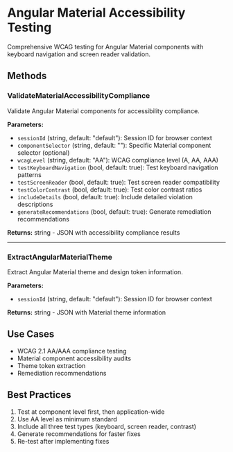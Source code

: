 # Angular Material Accessibility Testing

Comprehensive WCAG testing for Angular Material components with keyboard navigation and screen reader validation.

## Methods

### ValidateMaterialAccessibilityCompliance
Validate Angular Material components for accessibility compliance.

**Parameters:**
- `sessionId` (string, default: "default"): Session ID for browser context
- `componentSelector` (string, default: ""): Specific Material component selector (optional)
- `wcagLevel` (string, default: "AA"): WCAG compliance level (A, AA, AAA)
- `testKeyboardNavigation` (bool, default: true): Test keyboard navigation patterns
- `testScreenReader` (bool, default: true): Test screen reader compatibility
- `testColorContrast` (bool, default: true): Test color contrast ratios
- `includeDetails` (bool, default: true): Include detailed violation descriptions
- `generateRecommendations` (bool, default: true): Generate remediation recommendations

**Returns:** string - JSON with accessibility compliance results

---

### ExtractAngularMaterialTheme
Extract Angular Material theme and design token information.

**Parameters:**
- `sessionId` (string, default: "default"): Session ID for browser context

**Returns:** string - JSON with Material theme information

## Use Cases

- WCAG 2.1 AA/AAA compliance testing
- Material component accessibility audits
- Theme token extraction
- Remediation recommendations

## Best Practices

1. Test at component level first, then application-wide
2. Use AA level as minimum standard
3. Include all three test types (keyboard, screen reader, contrast)
4. Generate recommendations for faster fixes
5. Re-test after implementing fixes
